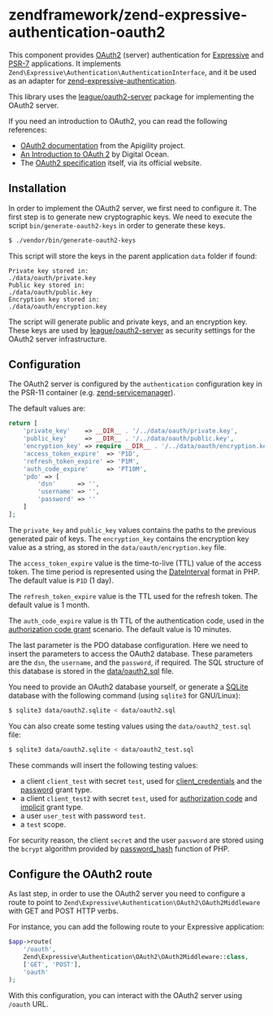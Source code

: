 # zendframework/zend-expressive-authentication-oauth2

This component provides [OAuth2](https://oauth.net/2/) (server) authentication
for [Expressive](https://docs.zendframework.com/zend-expressive/) and
[PSR-7](https://www.php-fig.org/psr/psr-7/) applications. It implements
`Zend\Expressive\Authentication\AuthenticationInterface`, and it be used as
an adapter for [zend-expressive-authentication](https://github.com/zendframework/zend-expressive-authentication).

This library uses the [league/oauth2-server](https://oauth2.thephpleague.com/)
package for implementing the OAuth2 server.

If you need an introduction to OAuth2, you can read the following references:

- [OAuth2 documentation](https://apigility.org/documentation/auth/authentication-oauth2)
  from the Apigility project.
- [An Introduction to OAuth 2](https://www.digitalocean.com/community/tutorials/an-introduction-to-oauth-2)
  by Digital Ocean.
- The [OAuth2 specification](https://oauth.net/2/) itself, via its official
  website.

## Installation

In order to implement the OAuth2 server, we first need to configure it. The
first step is to generate new cryptographic keys. We need to execute the script
`bin/generate-oauth2-keys` in order to generate these keys.

```bash
$ ./vendor/bin/generate-oauth2-keys
```

This script will store the keys in the parent application `data` folder if found:

```
Private key stored in:
./data/oauth/private.key
Public key stored in:
./data/oauth/public.key
Encryption key stored in:
./data/oauth/encryption.key
```

The script will generate public and private keys, and an encryption key.
These keys are used by [league/oauth2-server](https://oauth2.thephpleague.com/)
as security settings for the OAuth2 server infrastructure.

## Configuration

The OAuth2 server is configured by the `authentication` configuration key in the
PSR-11 container (e.g. [zend-servicemanager](https://github.com/zendframework/zend-servicemanager)).

The default values are:

```php
return [
    'private_key'    => __DIR__ . '/../data/oauth/private.key',
    'public_key'     => __DIR__ . '/../data/oauth/public.key',
    'encryption_key' => require __DIR__ . '/../data/oauth/encryption.key',
    'access_token_expire'  => 'P1D',
    'refresh_token_expire' => 'P1M',
    'auth_code_expire'     => 'PT10M',
    'pdo' => [
        'dsn'      => '',
        'username' => '',
        'password' => ''
    ]
];
```

The `private_key` and `public_key` values contains the paths to the previous
generated pair of keys. The `encryption_key` contains the encryption key value
as a string, as stored in the `data/oauth/encryption.key` file.

The `access_token_expire` value is the time-to-live (TTL) value of the access
token. The time period is represented using the [DateInterval](http://php.net/manual/en/class.dateinterval.php)
format in PHP.  The default value is `P1D` (1 day).

The `refresh_token_expire` value is the TTL used for the refresh token. The
default value is 1 month.

The `auth_code_expire` value is th TTL of the authentication code, used in
the [authorization code grant](https://oauth2.thephpleague.com/authorization-server/auth-code-grant/)
scenario. The default value is 10 minutes.

The last parameter is the PDO database configuration. Here we need to insert
the parameters to access the OAuth2 database. These parameters are the `dsn`,
the `username`, and the `password`, if required. The SQL structure of this
database is stored in the [data/oauth2.sql](https://github.com/zendframework/zend-expressive-authentication-oauth2/blob/master/data/oauth2.sql)
file.

You need to provide an OAuth2 database yourself, or generate a [SQLite](https://www.sqlite.org)
database with the following command (using `sqlite3` for GNU/Linux):

```bash
$ sqlite3 data/oauth2.sqlite < data/oauth2.sql
```

You can also create some testing values using the `data/oauth2_test.sql` file:

```bash
$ sqlite3 data/oauth2.sqlite < data/oauth2_test.sql
```

These commands will insert the following testing values:

- a client `client_test` with secret `test`, used for [client_credentials](grant/client_credentials.md)
  and the [password](grant/password.md) grant type.
- a client `client_test2` with secret `test`, used for [authorization code](grant/auth_code.md)
  and [implicit](grant/implicit.md) grant type.
- a user `user_test` with password `test`.
- a `test` scope.

For security reason, the client `secret` and the user `password` are stored
using the `bcrypt` algorithm provided by [password_hash](http://php.net/manual/en/function.password-hash.php)
function of PHP.

## Configure the OAuth2 route

As last step, in order to use the OAuth2 server you need to configure a route
to point to `Zend\Expressive\Authentication\OAuth2\OAuth2Middleware` with
GET and POST HTTP verbs.

For instance, you can add the following route to your Expressive application:

```php
$app->route(
    '/oauth',
    Zend\Expressive\Authentication\OAuth2\OAuth2Middleware::class,
    ['GET', 'POST'],
    'oauth'
);
```

With this configuration, you can interact with the OAuth2 server using `/oauth`
URL.
